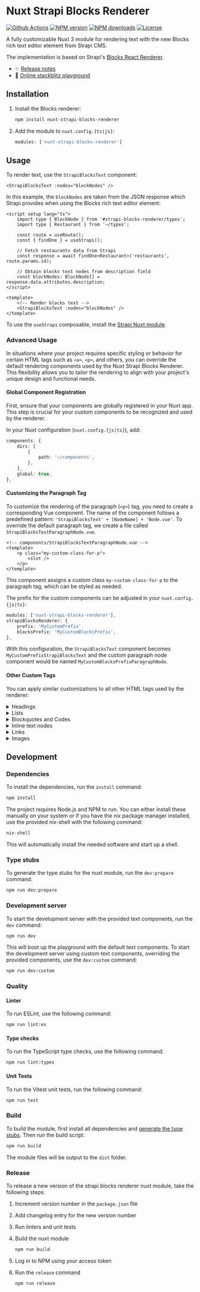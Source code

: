 # Nuxt Strapi Blocks Renderer

[![Github Actions][github-actions-src]][github-actions-href]
[![NPM version][npm-version-src]][npm-version-href]
[![NPM downloads][npm-downloads-src]][npm-downloads-href]
[![License][license-src]][license-href]

A fully customizable Nuxt 3 module for rendering text with the new Blocks rich text editor element from Strapi CMS.

The implementation is based on Strapi's [Blocks React Renderer](https://github.com/strapi/blocks-react-renderer/).

- ✨ [Release notes](/CHANGELOG.md)
- 🏀 [Online stackblitz playground](https://stackblitz.com/github/freb97/nuxt-strapi-blocks-renderer?file=playground%2Fbasic%2Fpages%2Findex.vue)

## Installation

1. Install the Blocks renderer:

    ```bash
    npm install nuxt-strapi-blocks-renderer
    ```

2. Add the module to `nuxt.config.{ts|js}`:

    ```typescript
    modules: ['nuxt-strapi-blocks-renderer']
    ```

## Usage

To render text, use the `StrapiBlocksText` component:

```vue
<StrapiBlocksText :nodes="blockNodes" />
```

In this example, the `blockNodes` are taken from the JSON response which Strapi provides when using the Blocks rich
text editor element:

```vue
<script setup lang="ts">
    import type { BlockNode } from '#strapi-blocks-renderer/types';
    import type { Restaurant } from '~/types';

    const route = useRoute();
    const { findOne } = useStrapi();

    // Fetch restaurants data from Strapi
    const response = await findOne<Restaurant>('restaurants', route.params.id);
    
    // Obtain blocks text nodes from description field
    const blockNodes: BlockNode[] = response.data.attributes.description;
</script>

<template>
    <!-- Render blocks text -->
    <StrapiBlocksText :nodes="blockNodes" />
</template>
```

To use the `useStrapi` composable, install the [Strapi Nuxt module](https://strapi.nuxtjs.org/).

### Advanced Usage

In situations where your project requires specific styling or behavior for certain HTML tags such as `<a>`, `<p>`,
and others, you can override the default rendering components used by the Nuxt Strapi Blocks Renderer.
This flexibility allows you to tailor the rendering to align with your project's unique design and functional needs.

#### Global Component Registration

First, ensure that your components are globally registered in your Nuxt app.
This step is crucial for your custom components to be recognized and used by the renderer.

In your Nuxt configuration (`nuxt.config.{js|ts}`), add:

```typescript
components: {
    dirs: [
        {
            path: '~/components',
        },
    ],
    global: true,
},
```

#### Customizing the Paragraph Tag

To customize the rendering of the paragraph (`<p>`) tag, you need to create a corresponding Vue component.
The name of the component follows a predefined pattern: `'StrapiBlocksText' + [NodeName] + 'Node.vue'`.
To override the default paragraph tag, we create a file called `StrapiBlocksTextParagraphNode.vue`.

```vue
<!-- components/StrapiBlocksTextParagraphNode.vue -->
<template>
    <p class="my-custom-class-for-p">
        <slot />
    </p>
</template>
```

This component assigns a custom class `my-custom-class-for-p` to the paragraph tag, which can be styled as needed.

The prefix for the custom components can be adjusted in your `nuxt.config.{js|ts}`:

```typescript
modules: ['nuxt-strapi-blocks-renderer'],
strapiBlocksRenderer: {
    prefix: 'MyCustomPrefix'
    blocksPrefix: 'MyCustomBlocksPrefix',
},
```

With this configuration, the `StrapiBlocksText` component becomes `MyCustomPrefixStrapiBlocksText` and the custom
paragraph node component would be named `MyCustomBlocksPrefixParagraphNode`.

#### Other Custom Tags

You can apply similar customizations to all other HTML tags used by the renderer:

<details>
<summary>Headings</summary>

Custom heading tags (`<h1>`, `<h2>`, `<h3>`, etc.):

```vue
<!-- components/StrapiBlocksTextHeading1Node.vue -->
<template>
    <h1 class="my-custom-class-for-h1">
        <slot />
    </h1>
</template>

<!-- components/StrapiBlocksTextHeading2Node.vue -->
<template>
    <h2 class="my-custom-class-for-h2">
        <slot />
    </h2>
</template>
```

This pattern also extends to the `h3`, `h4`, `h5` and `h6` tags.
</details>

<details>
<summary>Lists</summary>

Custom list tags (`<ol>`, `<ul>` and `<li>`):

```vue
<!-- components/StrapiBlocksTextOrderedListNode.vue -->
<template>
    <ol class="my-custom-class-for-ol">
        <slot />
    </ol>
</template>

<!-- components/StrapiBlocksTextUnorderedListNode.vue -->
<template>
    <ul class="my-custom-class-for-ul">
        <slot />
    </ul>
</template>

<!-- components/StrapiBlocksTextListItemInlineNode.vue -->
<template>
    <li class="my-custom-class-for-li">
        <slot />
    </li>
</template>
```
</details>

<details>
<summary>Blockquotes and Codes</summary>

Custom blockquote and code tags (`<blockquote>`, `<pre>`):

```vue
<!-- components/StrapiBlocksTextQuoteNode.vue -->
<template>
    <blockquote class="my-custom-class-for-blockquote">
        <slot />
    </blockquote>
</template>

<!-- components/StrapiBlocksTextCodeNode.vue -->
<template>
    <pre class="my-custom-class-for-pre"><slot /></pre>
</template>
```
</details>

<details>
<summary>Inline text nodes</summary>

Custom inline text nodes (`<strong>`, `<em>`, `<u>`, `<del>`, `<code>`):

```vue
<!-- components/StrapiBlocksTextBoldInlineNode.vue -->
<template>
    <strong class="my-custom-class-for-strong">
        <slot />
    </strong>
</template>

<!-- components/StrapiBlocksTextItalicInlineNode.vue -->
<template>
    <em class="my-custom-class-for-em">
        <slot />
    </em>
</template>

<!-- components/StrapiBlocksTextUnderlineInlineNode.vue -->
<template>
    <u class="my-custom-class-for-u">
        <slot />
    </u>
</template>

<!-- components/StrapiBlocksTextStrikethroughInlineNode.vue -->
<template>
    <del class="my-custom-class-for-del">
        <slot />
    </del>
</template>

<!-- components/StrapiBlocksTextCodeInlineNode.vue -->
<template>
    <code class="my-custom-class-for-code">
        <slot />
    </code>
</template>
```
</details>

<details>
<summary>Links</summary>

Custom link tag (`<a>`):

```vue
<!-- components/StrapiBlocksTextLinkInlineNode.vue -->
<script setup lang="ts">
    const props = defineProps<{
        url: string;
    }>();
</script>

<template>
    <a :href="props.url" class="my-custom-class-for-a">
        <slot />
    </a>
</template>
```

When rendering a link tag, the url gets passed as the `url` component property.
</details>

<details>
<summary>Images</summary>

Custom image tag (`<img>`):

```vue
<!-- components/StrapiBlocksTextImageNode.vue -->
<script setup lang="ts">
    const props = defineProps<{
        image: any;
    }>();
</script>

<template>
    <img
        class="my-custom-class-for-img"
        :src="props.image.url"
        :alt="props.image.alternativeText"
        :width="props.image.width"
        :height="props.image.height"
    >
</template>
```

When rendering an image tag, the image object gets passed as the `image` component property.
You can also use different image components here, i.e. `NuxtImg` or others.
</details>

## Development

### Dependencies

To install the dependencies, run the `install` command:

```bash
npm install
```

The project requires Node.js and NPM to run.
You can either install these manually on your system or if you have the nix package manager installed, use the
provided nix-shell with the following command:

```bash
nix-shell
```

This will automatically install the needed software and start up a shell.

### Type stubs

To generate the type stubs for the nuxt module, run the `dev:prepare` command:

```bash
npm run dev:prepare
```

### Development server

To start the development server with the provided text components, run the `dev` command:

```bash
npm run dev
```

This will boot up the playground with the default text components.
To start the development server using custom text components, overriding the provided components,
use the `dev:custom` command:

```bash
npm run dev:custom
```

### Quality

#### Linter

To run ESLint, use the following command:

```bash
npm run lint:es
```

#### Type checks

To run the TypeScript type checks, use the following command:

```bash
npm run lint:types
```

#### Unit Tests

To run the Vitest unit tests, run the following command:

```bash
npm run test
````

### Build

To build the module, first install all dependencies and [generate the type stubs](#type-stubs).
Then run the build script:

```bash
npm run build
```

The module files will be output to the `dist` folder.

### Release

To release a new version of the strapi blocks renderer nuxt module, take the following steps:

1. Increment version number in the `package.json` file
2. Add changelog entry for the new version number
3. Run linters and unit tests
4. Build the nuxt module
 
   ```bash
   npm run build
   ```

5. Log in to NPM using your access token
6. Run the `release` command

   ```bash
   npm run release
   ```

[github-actions-src]: https://github.com/freb97/nuxt-strapi-blocks-renderer/actions/workflows/ci.yml/badge.svg
[github-actions-href]: https://github.com/freb97/nuxt-strapi-blocks-renderer/actions

[npm-version-src]: https://img.shields.io/npm/v/nuxt-strapi-blocks-renderer/latest.svg?style=flat&colorA=18181B&colorB=31C553
[npm-version-href]: https://npmjs.com/package/nuxt-strapi-blocks-renderer

[npm-downloads-src]: https://img.shields.io/npm/dm/nuxt-strapi-blocks-renderer.svg?style=flat&colorA=18181B&colorB=31C553
[npm-downloads-href]: https://npmjs.com/package/nuxt-strapi-blocks-renderer

[license-src]: https://img.shields.io/github/license/freb97/nuxt-strapi-blocks-renderer.svg?style=flat&colorA=18181B&colorB=31C553
[license-href]: https://github.com/freb97/nuxt-strapi-blocks-renderer/blob/main/LICENSE

